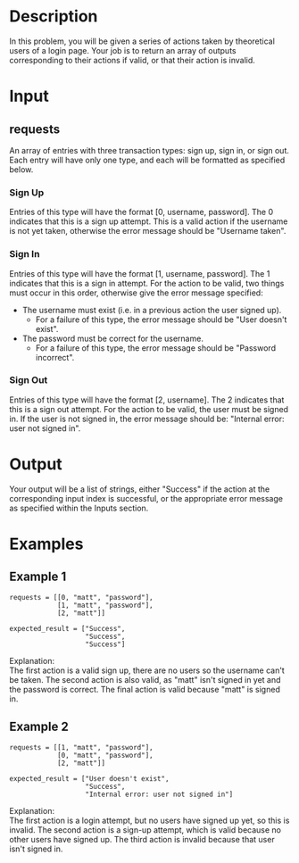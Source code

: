 # Description
In this problem, you will be given a series of actions taken by theoretical users of a login page.  Your job is to return an array of outputs corresponding to their actions if valid, or that their action is invalid.

# Input
## requests
An array of entries with three transaction types: sign up, sign in, or sign out.  Each entry will have only one type, and each will be formatted as specified below.

### Sign Up
Entries of this type will have the format [0, username, password].  The 0 indicates that this is a sign up attempt.  This is a valid action if the username is not yet taken, otherwise the error message should be "Username taken".

### Sign In
Entries of this type will have the format [1, username, password].  The 1 indicates that this is a sign in attempt.  For the action to be valid, two things must occur in this order, otherwise give the error message specified:
- The username must exist (i.e. in a previous action the user signed up).
    - For a failure of this type, the error message should be "User doesn't exist".
- The password must be correct for the username.
    - For a failure of this type, the error message should be "Password incorrect".

### Sign Out
Entries of this type will have the format [2, username].  The 2 indicates that this is a sign out attempt.  For the action to be valid, the user must be signed in.  If the user is not signed in, the error message should be: "Internal error: user not signed in".

# Output
Your output will be a list of strings, either "Success" if the action at the corresponding input index is successful, or the appropriate error message as specified within the Inputs section.

# Examples
## Example 1
```
requests = [[0, "matt", "password"],
            [1, "matt", "password"],
            [2, "matt"]]

expected_result = ["Success",
                   "Success",
                   "Success"]
```
Explanation:  
The first action is a valid sign up, there are no users so the username can't be taken.  The second action is also valid, as "matt" isn't signed in yet and the password is correct.  The final action is valid because "matt" is signed in.

## Example 2
```
requests = [[1, "matt", "password"],
            [0, "matt", "password"],
            [2, "matt"]]

expected_result = ["User doesn't exist",
                   "Success",
                   "Internal error: user not signed in"]
```
Explanation:  
The first action is a login attempt, but no users have signed up yet, so this is invalid.  The second action is a sign-up attempt, which is valid because no other users have signed up.  The third action is invalid because that user isn't signed in.
